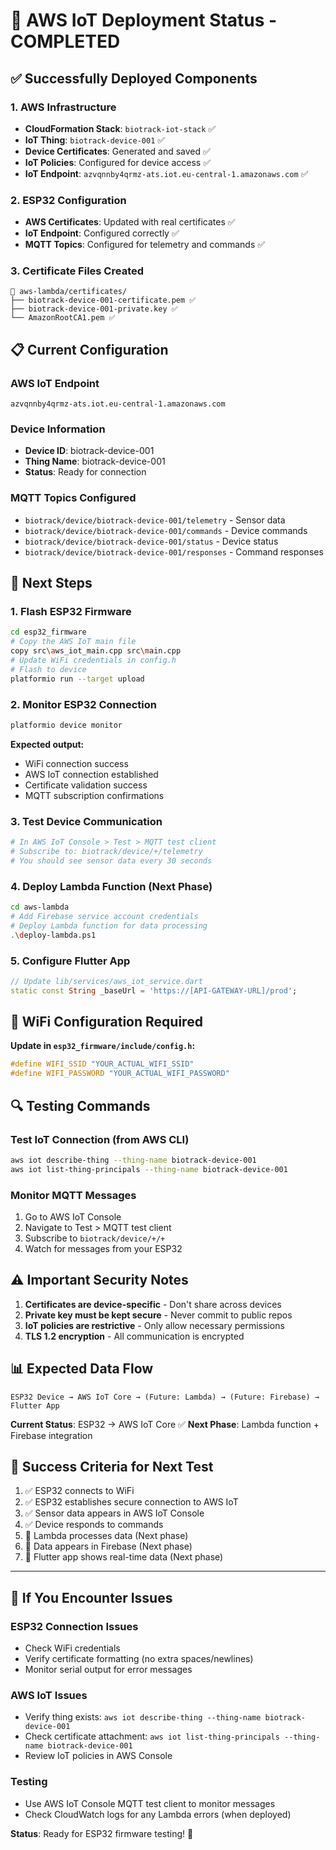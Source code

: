 # 🎉 AWS IoT Deployment Status - COMPLETED

## ✅ Successfully Deployed Components

### 1. AWS Infrastructure
- **CloudFormation Stack**: `biotrack-iot-stack` ✅
- **IoT Thing**: `biotrack-device-001` ✅
- **Device Certificates**: Generated and saved ✅
- **IoT Policies**: Configured for device access ✅
- **IoT Endpoint**: `azvqnnby4qrmz-ats.iot.eu-central-1.amazonaws.com` ✅

### 2. ESP32 Configuration
- **AWS Certificates**: Updated with real certificates ✅
- **IoT Endpoint**: Configured correctly ✅
- **MQTT Topics**: Configured for telemetry and commands ✅

### 3. Certificate Files Created
```
📁 aws-lambda/certificates/
├── biotrack-device-001-certificate.pem ✅
├── biotrack-device-001-private.key ✅
└── AmazonRootCA1.pem ✅
```

## 📋 Current Configuration

### AWS IoT Endpoint
```
azvqnnby4qrmz-ats.iot.eu-central-1.amazonaws.com
```

### Device Information
- **Device ID**: biotrack-device-001
- **Thing Name**: biotrack-device-001
- **Status**: Ready for connection

### MQTT Topics Configured
- `biotrack/device/biotrack-device-001/telemetry` - Sensor data
- `biotrack/device/biotrack-device-001/commands` - Device commands
- `biotrack/device/biotrack-device-001/status` - Device status
- `biotrack/device/biotrack-device-001/responses` - Command responses

## 🚀 Next Steps

### 1. Flash ESP32 Firmware
```bash
cd esp32_firmware
# Copy the AWS IoT main file
copy src\aws_iot_main.cpp src\main.cpp
# Update WiFi credentials in config.h
# Flash to device
platformio run --target upload
```

### 2. Monitor ESP32 Connection
```bash
platformio device monitor
```
**Expected output:**
- WiFi connection success
- AWS IoT connection established
- Certificate validation success
- MQTT subscription confirmations

### 3. Test Device Communication
```bash
# In AWS IoT Console > Test > MQTT test client
# Subscribe to: biotrack/device/+/telemetry
# You should see sensor data every 30 seconds
```

### 4. Deploy Lambda Function (Next Phase)
```bash
cd aws-lambda
# Add Firebase service account credentials
# Deploy Lambda function for data processing
.\deploy-lambda.ps1
```

### 5. Configure Flutter App
```dart
// Update lib/services/aws_iot_service.dart
static const String _baseUrl = 'https://[API-GATEWAY-URL]/prod';
```

## 🔧 WiFi Configuration Required

**Update in `esp32_firmware/include/config.h`:**
```cpp
#define WIFI_SSID "YOUR_ACTUAL_WIFI_SSID"
#define WIFI_PASSWORD "YOUR_ACTUAL_WIFI_PASSWORD"
```

## 🔍 Testing Commands

### Test IoT Connection (from AWS CLI)
```bash
aws iot describe-thing --thing-name biotrack-device-001
aws iot list-thing-principals --thing-name biotrack-device-001
```

### Monitor MQTT Messages
1. Go to AWS IoT Console
2. Navigate to Test > MQTT test client
3. Subscribe to `biotrack/device/+/+`
4. Watch for messages from your ESP32

## ⚠️ Important Security Notes

1. **Certificates are device-specific** - Don't share across devices
2. **Private key must be kept secure** - Never commit to public repos
3. **IoT policies are restrictive** - Only allow necessary permissions
4. **TLS 1.2 encryption** - All communication is encrypted

## 📊 Expected Data Flow

```
ESP32 Device → AWS IoT Core → (Future: Lambda) → (Future: Firebase) → Flutter App
```

**Current Status**: ESP32 → AWS IoT Core ✅
**Next Phase**: Lambda function + Firebase integration

## 🎯 Success Criteria for Next Test

1. ✅ ESP32 connects to WiFi
2. ✅ ESP32 establishes secure connection to AWS IoT
3. ✅ Sensor data appears in AWS IoT Console
4. ✅ Device responds to commands
5. 🔄 Lambda processes data (Next phase)
6. 🔄 Data appears in Firebase (Next phase)
7. 🔄 Flutter app shows real-time data (Next phase)

---

## 🚨 If You Encounter Issues

### ESP32 Connection Issues
- Check WiFi credentials
- Verify certificate formatting (no extra spaces/newlines)
- Monitor serial output for error messages

### AWS IoT Issues
- Verify thing exists: `aws iot describe-thing --thing-name biotrack-device-001`
- Check certificate attachment: `aws iot list-thing-principals --thing-name biotrack-device-001`
- Review IoT policies in AWS Console

### Testing
- Use AWS IoT Console MQTT test client to monitor messages
- Check CloudWatch logs for any Lambda errors (when deployed)

**Status**: Ready for ESP32 firmware testing! 🚀

